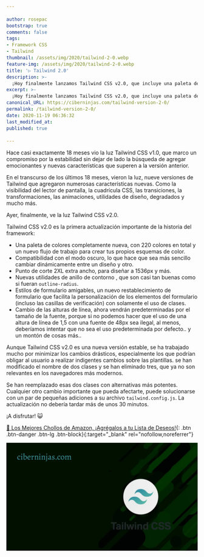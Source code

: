 ```yaml
---

author: rosepac
bootstrap: true
comments: false
tags:
- Framework CSS
- Tailwind
thumbnail: /assets/img/2020/tailwind-2-0.webp
feature-img: /assets/img/2020/tailwind-2-0.webp
title: '▷ Tailwind 2.0'
description: >-
  ¡Hoy finalmente lanzamos Tailwind CSS v2.0, que incluye una paleta de colores completamente nueva, compatibilidad con el modo oscuro y mucho más!
excerpt: >-
  ¡Hoy finalmente lanzamos Tailwind CSS v2.0, que incluye una paleta de colores completamente nueva, compatibilidad con el modo oscuro y mucho más!
canonical_URL: https://ciberninjas.com/tailwind-version-2-0/
permalink: /tailwind-version-2-0/
date: 2020-11-19 06:36:32
last_modified_at: 
published: true

---
```


Hace casi exactamente 18 meses vio la luz Tailwind CSS v1.0, que marco un compromiso por la estabilidad sin dejar de lado la búsqueda de agregar emocionantes y nuevas características que superen a la versión anterior.

En el transcurso de los últimos 18 meses, vieron la luz, nueve versiones de Tailwind que agregaron numerosas características nuevas. Como la visibilidad del lector de pantalla, la cuadrícula CSS, las transiciones, la transformaciones, las animaciones, utilidades de diseño, degradados y mucho más.

Ayer, finalmente, ve la luz Tailwind CSS v2.0.

Tailwind CSS v2.0 es la primera actualización importante de la historia del framework:

- Una paleta de colores completamente nueva, con 220 colores en total y un nuevo flujo de trabajo para crear tus propios esquemas de color.
- Compatibilidad con el modo oscuro, lo que hace que sea más sencillo cambiar dinámicamente entre un diseño y otro.
- Punto de corte 2XL extra ancho, para diseñar a 1536px y más.
- Nuevas utilidades de anillo de contorno , que son casi tan buenas como si fueran `outline-radius`.
- Estilos de formulario amigables, un nuevo restablecimiento de formulario que facilita la personalización de los elementos del formulario (incluso las casillas de verificación) con solamente el uso de clases.
- Cambio de las alturas de línea, ahora vendrán predeterminadas por el tamaño de la fuente, porque si no podemos hacer que el uso de una altura de línea de 1,5 con una fuente de 48px sea ilegal, al menos, deberíamos intentar que no sea el uso predeterminada por defecto.. y un montón de cosas más..

Aunque Tailwind CSS v2.0 es una nueva versión estable, se ha trabajado mucho por minimizar los cambios drásticos, especialmente los que podrían obligar al usuario a realizar indigentes cambios sobre las plantillas. se han modificado el nombre de dos clases y se han eliminado tres, que ya no son relevantes en los navegadores más modernos.

Se han reemplazado esas dos clases con alternativas más potentes. Cualquier otro cambio importante que pueda afectarte, puede solucionarse con un par de pequeñas adiciones a su archivo `tailwind.config.js`. La actualización no debería tardar más de unos 30 minutos.

¡A disfrutar! 😺

[🛒 Los Mejores Chollos de Amazon, ¡Agrégalos a tu Lista de Deseos!](/amazon/ "Los Mejores Chollos de Amazon, Ofertas Flash, Black Monday y Amazon Prime Day"){: .btn .btn-danger .btn-lg .btn-block}{:target="_blank" rel="nofollow,noreferrer"}

![](/assets/img/2020/tailwind-2-0.webp)